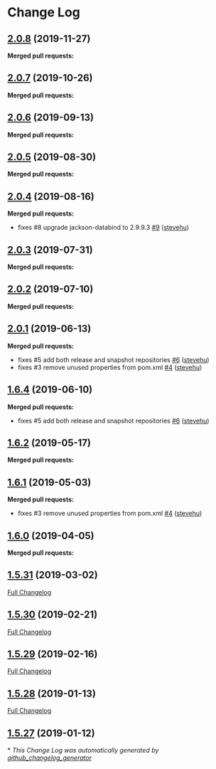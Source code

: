 # Change Log

## [2.0.8](https://github.com/networknt/light-tram-kafka/tree/2.0.8) (2019-11-27)


**Merged pull requests:**


## [2.0.7](https://github.com/networknt/light-tram-kafka/tree/2.0.7) (2019-10-26)


**Merged pull requests:**


## [2.0.6](https://github.com/networknt/light-tram-kafka/tree/2.0.6) (2019-09-13)


**Merged pull requests:**


## [2.0.5](https://github.com/networknt/light-tram-kafka/tree/2.0.5) (2019-08-30)


**Merged pull requests:**




## [2.0.4](https://github.com/networknt/light-tram-kafka/tree/2.0.4) (2019-08-16)


**Merged pull requests:**


- fixes \#8 upgrade jackson-databind to 2.9.9.3 [\#9](https://github.com/networknt/light-tram-kafka/pull/9) ([stevehu](https://github.com/stevehu))
## [2.0.3](https://github.com/networknt/light-tram-kafka/tree/2.0.3) (2019-07-31)


**Merged pull requests:**




## [2.0.2](https://github.com/networknt/light-tram-kafka/tree/2.0.2) (2019-07-10)


**Merged pull requests:**


## [2.0.1](https://github.com/networknt/light-tram-kafka/tree/2.0.1) (2019-06-13)


**Merged pull requests:**


- fixes \#5 add both release and snapshot repositories [\#6](https://github.com/networknt/light-tram-kafka/pull/6) ([stevehu](https://github.com/stevehu))
- fixes \#3 remove unused properties from pom.xml [\#4](https://github.com/networknt/light-tram-kafka/pull/4) ([stevehu](https://github.com/stevehu))
## [1.6.4](https://github.com/networknt/light-tram-kafka/tree/1.6.4) (2019-06-10)


**Merged pull requests:**


- fixes \#5 add both release and snapshot repositories [\#6](https://github.com/networknt/light-tram-kafka/pull/6) ([stevehu](https://github.com/stevehu))
## [1.6.2](https://github.com/networknt/light-tram-kafka/tree/1.6.2) (2019-05-17)


**Merged pull requests:**


## [1.6.1](https://github.com/networknt/light-tram-kafka/tree/1.6.1) (2019-05-03)


**Merged pull requests:**


- fixes \#3 remove unused properties from pom.xml [\#4](https://github.com/networknt/light-tram-kafka/pull/4) ([stevehu](https://github.com/stevehu))
## [1.6.0](https://github.com/networknt/light-tram-kafka/tree/1.6.0) (2019-04-05)


**Merged pull requests:**


## [1.5.31](https://github.com/networknt/light-tram-kafka/tree/1.5.31) (2019-03-02)
[Full Changelog](https://github.com/networknt/light-tram-kafka/compare/1.5.30...1.5.31)

## [1.5.30](https://github.com/networknt/light-tram-kafka/tree/1.5.30) (2019-02-21)
[Full Changelog](https://github.com/networknt/light-tram-kafka/compare/1.5.29...1.5.30)

## [1.5.29](https://github.com/networknt/light-tram-kafka/tree/1.5.29) (2019-02-16)
[Full Changelog](https://github.com/networknt/light-tram-kafka/compare/1.5.28...1.5.29)

## [1.5.28](https://github.com/networknt/light-tram-kafka/tree/1.5.28) (2019-01-13)
[Full Changelog](https://github.com/networknt/light-tram-kafka/compare/1.5.27...1.5.28)

## [1.5.27](https://github.com/networknt/light-tram-kafka/tree/1.5.27) (2019-01-12)


\* *This Change Log was automatically generated by [github_changelog_generator](https://github.com/skywinder/Github-Changelog-Generator)*
